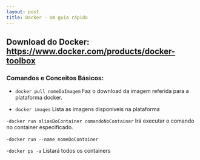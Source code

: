 ```yaml
---
layout: post
title: Docker - Um guia rápido
---
```



## Download do Docker: https://www.docker.com/products/docker-toolbox

### Comandos e Conceitos Básicos:

- `docker pull nomeDaImagem` Faz o download da imagem referida para a plataforma docker.

- `docker images` Lista as imagens disponíveis na plataforma

 -`docker run aliasDoContainer comandoNoContainer` Irá executar o comando no container especificado.
 
 -`docker run --name nomeDoContainer `
 
 -`docker ps -a` Listará todos os containers
 
 
